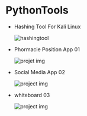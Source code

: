 # PythonTools
- Hashing Tool For Kali Linux
  
  ![hashingtool](https://github.com/Blackhorseteams/PythonTools/assets/129605548/503f2e88-12d6-46a5-a3da-34c448383390)

- Phormacie Position App 01
  
  ![projet img](https://github.com/ninjasquadagency/PythonTools/assets/129605548/e7852a81-1d04-424c-9b68-978b1297d3f3)

- Social Media App 02
  
  ![project img](https://github.com/ninjasquadagency/PythonTools/assets/129605548/17310d58-baa3-48e0-87b9-75348267c062)
  
- whiteboard 03

  ![project img](https://github.com/ninjasquadagency/PythonTools/assets/129605548/a433a342-9934-481b-8658-ba56966a9942)

  

  
